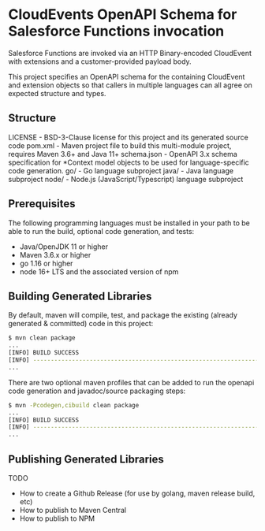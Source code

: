 # CloudEvents OpenAPI Schema for Salesforce Functions invocation

Salesforce Functions are invoked via an HTTP Binary-encoded CloudEvent with extensions and a customer-provided payload body.

This project specifies an OpenAPI schema for the containing CloudEvent and extension objects so that callers in multiple languages can all agree on expected structure and types.

## Structure

LICENSE - BSD-3-Clause license for this project and its generated source code
pom.xml - Maven project file to build this multi-module project, requires Maven 3.6+ and Java 11+
schema.json - OpenAPI 3.x schema specification for *Context model objects to be used for language-specific code generation.
go/ - Go language subproject
java/ - Java language subproject
node/ - Node.js (JavaScript/Typescript) language subproject

## Prerequisites

The following programming languages must be installed in your path to be able to run the build, optional code generation, and tests:

* Java/OpenJDK 11 or higher
* Maven 3.6.x or higher
* go 1.16 or higher
* node 16+ LTS and the associated version of npm

## Building Generated Libraries

By default, maven will compile, test, and package the existing (already generated & committed) code in this project:

```bash
$ mvn clean package
...
[INFO] BUILD SUCCESS
[INFO] ------------------------------------------------------------------------
...
```

There are two optional maven profiles that can be added to run the openapi code generation and javadoc/source packaging steps:

```bash
$ mvn -Pcodegen,cibuild clean package
...
[INFO] BUILD SUCCESS
[INFO] ------------------------------------------------------------------------
...
```

## Publishing Generated Libraries

TODO

* How to create a Github Release (for use by golang, maven release build, etc)
* How to publish to Maven Central
* How to publish to NPM

